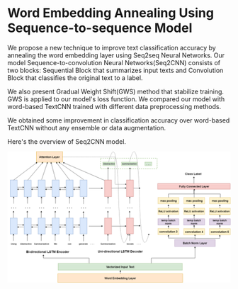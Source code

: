 # Word Embedding Annealing Using Sequence-to-sequence Model

We propose a new technique to improve text classification accuracy by annealing the word embedding layer using Seq2seq Neural Networks. 
Our model Sequence-to-convolution Neural Networks(Seq2CNN) consists of two blocks: Sequential Block that summarizes input texts and Convolution Block that classifies the original text to a label. 

We also present Gradual Weight Shift(GWS) method that stabilize training. GWS is applied to our model's loss function. We compared our model with word-based TextCNN trained with different data preprocessing methods. 

We obtained some improvement in classification accuracy over word-based TextCNN without any ensemble or data augmentation.

Here's the overview of Seq2CNN model.

![alt text](https://github.com/tgisaturday/Seq2CNN/blob/master/seq2CNN.png)
